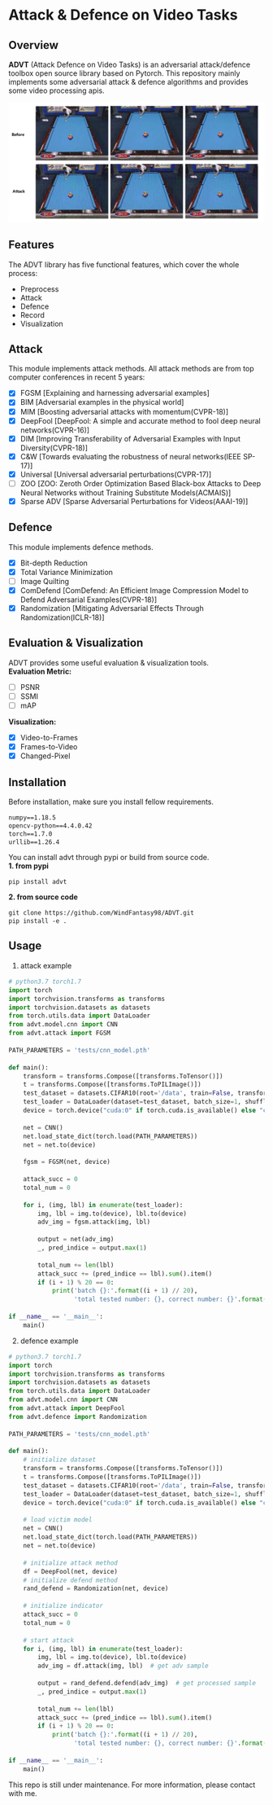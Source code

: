# Attack & Defence on Video Tasks

## Overview
**ADVT** (Attack Defence on Video Tasks) is an adversarial attack/defence toolbox open source library based on Pytorch.
This repository mainly implements some adversarial attack & defence algorithms and provides some video processing apis.  
  
![image-20210526105234292](https://github.com/WindFantasy98/ADVT/blob/main/docs/images/image-20210526105234292.png)


## Features
The ADVT library has five functional features, which cover the whole process:  
- Preprocess  
- Attack  
- Defence  
- Record  
- Visualization  

## Attack
This module implements attack methods. All attack methods are from top computer conferences in recent 5 years:  
- [x] FGSM [Explaining and harnessing adversarial examples]
- [x] BIM [Adversarial examples in the physical world]
- [x] MIM [Boosting adversarial attacks with momentum(CVPR-18)]
- [x] DeepFool [DeepFool: A simple and accurate method to fool deep neural networks(CVPR-16)]
- [x] DIM [Improving Transferability of Adversarial Examples with Input Diversity(CVPR-18)]
- [x] C&W [Towards evaluating the robustness of neural networks(IEEE SP-17)]
- [x] Universal [Universal adversarial perturbations(CVPR-17)]
- [ ] ZOO [ZOO: Zeroth Order Optimization Based Black-box Attacks to Deep Neural Networks without Training Substitute Models(ACMAIS)]
- [x] Sparse ADV [Sparse Adversarial Perturbations for Videos(AAAI-19)]

## Defence
This module implements defence methods.
- [x] Bit-depth Reduction
- [x] Total Variance Minimization
- [ ] Image Quilting  
- [x] ComDefend [ComDefend: An Efficient Image Compression Model to Defend Adversarial Examples(CVPR-18)]
- [x] Randomization [Mitigating Adversarial Effects Through Randomization(ICLR-18)]

## Evaluation & Visualization
ADVT provides some useful evaluation & visualization tools.  
**Evaluation Metric:**
- [ ] PSNR
- [ ] SSMI
- [ ] mAP

**Visualization:**
- [x] Video-to-Frames
- [x] Frames-to-Video
- [x] Changed-Pixel

## Installation
Before installation, make sure you install fellow requirements.  
```shell script
numpy==1.18.5
opencv-python==4.4.0.42
torch==1.7.0
urllib==1.26.4
```
You can install advt through pypi or build from source code.  
**1. from pypi**
```shell script
pip install advt
```
**2. from source code**
```shell script
git clone https://github.com/WindFantasy98/ADVT.git
pip install -e .
```

## Usage
1. attack example
```python
# python3.7 torch1.7
import torch
import torchvision.transforms as transforms
import torchvision.datasets as datasets
from torch.utils.data import DataLoader
from advt.model.cnn import CNN
from advt.attack import FGSM

PATH_PARAMETERS = 'tests/cnn_model.pth'

def main():
    transform = transforms.Compose([transforms.ToTensor()])
    t = transforms.Compose([transforms.ToPILImage()])
    test_dataset = datasets.CIFAR10(root='/data', train=False, transform=transform, download=True)
    test_loader = DataLoader(dataset=test_dataset, batch_size=1, shuffle=False)
    device = torch.device("cuda:0" if torch.cuda.is_available() else "cpu")

    net = CNN()
    net.load_state_dict(torch.load(PATH_PARAMETERS))
    net = net.to(device)

    fgsm = FGSM(net, device)

    attack_succ = 0
    total_num = 0

    for i, (img, lbl) in enumerate(test_loader):
        img, lbl = img.to(device), lbl.to(device)
        adv_img = fgsm.attack(img, lbl)

        output = net(adv_img)
        _, pred_indice = output.max(1)

        total_num += len(lbl)
        attack_succ += (pred_indice == lbl).sum().item()
        if (i + 1) % 20 == 0:
            print('batch {}:'.format((i + 1) // 20),
                  'total tested number: {}, correct number: {}'.format(total_num, attack_succ))

if __name__ == '__main__':
    main()
```

2. defence example
```python
# python3.7 torch1.7
import torch
import torchvision.transforms as transforms
import torchvision.datasets as datasets
from torch.utils.data import DataLoader
from advt.model.cnn import CNN
from advt.attack import DeepFool
from advt.defence import Randomization

PATH_PARAMETERS = 'tests/cnn_model.pth'

def main():
    # initialize dataset
    transform = transforms.Compose([transforms.ToTensor()])
    t = transforms.Compose([transforms.ToPILImage()])
    test_dataset = datasets.CIFAR10(root='/data', train=False, transform=transform, download=True)
    test_loader = DataLoader(dataset=test_dataset, batch_size=1, shuffle=False)
    device = torch.device("cuda:0" if torch.cuda.is_available() else "cpu")

    # load victim model
    net = CNN()
    net.load_state_dict(torch.load(PATH_PARAMETERS))
    net = net.to(device)

    # initialize attack method
    df = DeepFool(net, device)
    # initialize defend method
    rand_defend = Randomization(net, device)

    # initialize indicator
    attack_succ = 0
    total_num = 0

    # start attack
    for i, (img, lbl) in enumerate(test_loader):
        img, lbl = img.to(device), lbl.to(device)
        adv_img = df.attack(img, lbl)  # get adv sample

        output = rand_defend.defend(adv_img)  # get processed sample
        _, pred_indice = output.max(1)

        total_num += len(lbl)
        attack_succ += (pred_indice == lbl).sum().item()
        if (i + 1) % 20 == 0:
            print('batch {}:'.format((i + 1) // 20),
                  'total tested number: {}, correct number: {}'.format(total_num, attack_succ))

if __name__ == '__main__':
    main()
```
  
This repo is still under maintenance. For more information, please contact with me.
